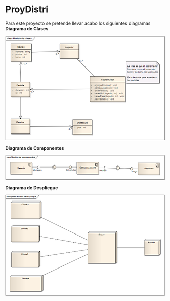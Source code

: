 # ProyDistri
Para este proyecto se pretende llevar acabo los siguientes diagramas
**Diagrama de Clases**
<p align="center">
  <img src="https://github.com/slozano95/ProyDistri/blob/master/distriClases.png" width="700"/>
</p>


**Diagrama de Componentes**
<p align="center">
  <img src="https://github.com/slozano95/ProyDistri/blob/master/distriComponentes.png" width="700"/>
</p>

**Diagrama de Despliegue**
<p align="center">
  <img src="https://github.com/slozano95/ProyDistri/blob/master/distriNodos.png" width="700"/>
</p>

